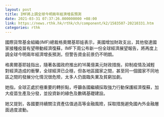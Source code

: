 ```yaml
---
layout: post
title: IMF將上調全球今明兩年經濟增長預測
date: 2021-03-31 07:37:26.000000000 +08:00
link: https://news.rthk.hk/rthk/ch/component/k2/1583507-20210331.htm
categories: rthk
---
```


國際貨幣基金組織(IMF)總裁格奧爾基耶娃表示，美國增加財政支出，其他發達國家接種疫苗有望帶動經濟復蘇，IMF下周公布新一份全球經濟展望報告，將再度上調全球今明兩年經濟增長預測，但警告資金前景仍不明朗。

格奧爾基耶娃指出，隨著各國政府推出約16萬億美元財政措施，抑制疫情及減輕對經濟造成的衝擊，全球經濟已企穩，但各地區國家之間，甚至同一個國家不同地區之間的發展分化情況很危險，太多人仍面臨失業及貧窮加劇。

她指，全球正處於極重要的轉折點，呼籲各國繼續採取強力行動保護經濟復蘇，加大疫苗生產及分發，並投資新的綠色及數碼基礎建設。

她又提到，各國要持續關注資產估值過高等金融風險，採取措施避免國內外金融層面過度波動。
